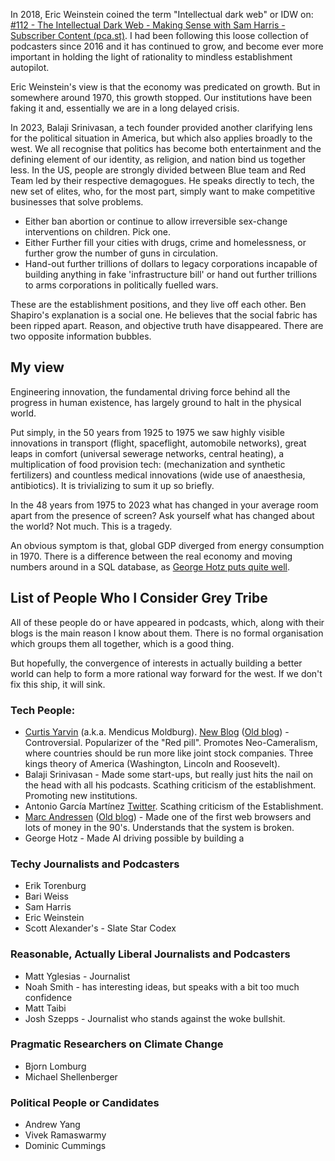In 2018, Eric Weinstein coined the term "Intellectual dark web" or IDW on: [#112 - The Intellectual Dark Web - Making Sense with Sam Harris - Subscriber Content (pca.st)](https://pca.st/episode/0f790cd2-f2dc-4b7c-a385-9caa5e312a29). I had been following this loose collection of podcasters since 2016 and it has continued to grow, and become ever more important in holding the light of rationality to mindless establishment autopilot. 

Eric Weinstein's view is that the economy was predicated on growth. But in somewhere around 1970, this growth stopped. Our institutions have been faking it and, essentially we are in a long delayed crisis. 

In 2023, Balaji Srinivasan, a tech founder provided another clarifying lens for the political situation in America, but which also applies broadly to the west. We all recognise that politics has become both entertainment and the defining element of our identity, as religion, and nation bind us together less. In the US, people are strongly divided between Blue team and Red Team led by their respective demagogues. He speaks directly to tech, the new set of elites, who, for the most part, simply want to make competitive businesses that solve problems. 

- Either ban abortion or continue to allow irreversible sex-change interventions on children. Pick one.
- Either Further fill your cities with drugs, crime and homelessness, or further grow the number of guns in circulation. 
- Hand-out further trillions of dollars to legacy corporations incapable of building anything in fake 'infrastructure bill' or hand out further trillions to arms corporations in politically fuelled wars. 

These are the establishment positions, and they live off each other. Ben Shapiro's explanation is a social one. He believes that the social fabric has been ripped apart. Reason, and objective truth have disappeared. There are two opposite information bubbles. 

## My view

Engineering innovation, the fundamental driving force behind all the progress in human existence, has largely ground to halt in the physical world. 

Put simply, in the 50 years from 1925 to 1975 we saw highly visible innovations in transport (flight, spaceflight, automobile networks), great leaps in comfort (universal sewerage networks, central heating), a multiplication of food provision tech: (mechanization and synthetic fertilizers) and countless medical innovations (wide use of anaesthesia, antibiotics). It is trivializing to sum it up so briefly.

In the 48 years from 1975 to 2023 what has changed in your average room apart from the presence of screen? Ask yourself what has changed about the world? Not much. This is a tragedy. 

An obvious symptom is that, global GDP diverged from energy consumption in 1970. There is a difference between the real economy and moving numbers around in a SQL database, as [George Hotz puts quite well](https://geohot.github.io/blog/jekyll/update/2020/08/07/on-money-creation.html).

## List of People Who I Consider Grey Tribe

All of these people do or have appeared in podcasts, which, along with their blogs is the main reason I know about them. There is no formal organisation which groups them all together, which is a good thing. 

But hopefully, the convergence of interests in actually building a better world can help to form a more rational way forward for the west. If we don't fix this ship, it will sink. 

### Tech People: 

- [Curtis Yarvin](https://en.wikipedia.org/wiki/Curtis_Yarvin) (a.k.a. Mendicus Moldburg). [New Blog](https://graymirror.substack.com/)  ([Old blog](https://www.unqualified-reservations.org/)) - Controversial. Popularizer of the "Red pill". Promotes Neo-Cameralism, where countries should be run more like joint stock companies. Three kings theory of America (Washington, Lincoln and Roosevelt).
- Balaji Srinivasan - Made some start-ups, but really just hits the nail on the head with all his podcasts. Scathing criticism of the establishment. Promoting new institutions.
- Antonio García Martínez [Twitter](https://twitter.com/antoniogm).  Scathing criticism of the Establishment. 
- [Marc Andressen](https://pmarca.substack.com/) ([Old blog](https://pmarchive.com/)) - Made one of the first web browsers and lots of money in the 90's. Understands that the system is broken.
- George Hotz - Made AI driving possible by building a 

### Techy Journalists and Podcasters

- Erik Torenburg
- Bari Weiss
- Sam Harris
- Eric Weinstein
- Scott Alexander's  - Slate Star Codex

### Reasonable, Actually Liberal Journalists and Podcasters

- Matt Yglesias - Journalist
- Noah Smith - has interesting ideas, but speaks with a bit too much confidence
- Matt Taibi
- Josh Szepps - Journalist who stands against the woke bullshit.

### Pragmatic Researchers on Climate Change

- Bjorn Lomburg
- Michael Shellenberger


### Political People or Candidates

- Andrew Yang
- Vivek Ramaswarmy
- Dominic Cummings


